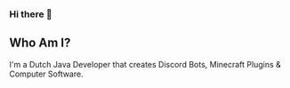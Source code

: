 ### Hi there 👋

## Who Am I?
I'm a Dutch Java Developer that creates Discord Bots, Minecraft Plugins & Computer Software.
